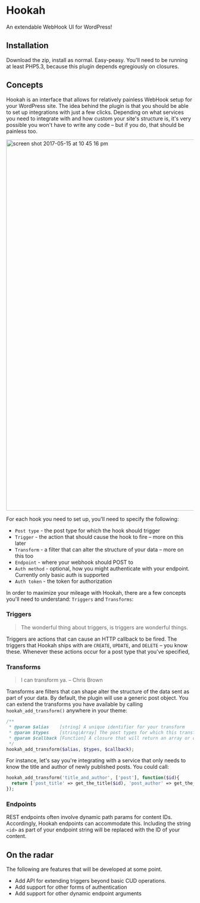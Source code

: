 # Hookah

An extendable WebHook UI for WordPress!

## Installation

Download the zip, install as normal. Easy-peasy. You'll need to be running at least PHP5.3, because this plugin depends egregiously on closures.

## Concepts

Hookah is an interface that allows for relatively painless WebHook setup for your WordPress site. The idea behind the plugin is that you should be able to set up integrations with just a few clicks. Depending on what services you need to integrate with and how custom your site's structure is, it's very possible you won't have to write any code – but if you do, that should be painless too.

<img width="996" alt="screen shot 2017-05-15 at 10 45 16 pm" src="https://cloud.githubusercontent.com/assets/3719099/26087767/bf9252be-39c0-11e7-81f5-97202189561a.png">

For each hook you need to set up, you'll need to specify the following:

* `Post type` - the post type for which the hook should trigger
* `Trigger` - the action that should cause the hook to fire – more on this later
* `Transform` - a filter that can alter the structure of your data – more on this too
* `Endpoint` - where your webhook should POST to
* `Auth method` - optional, how you might authenticate with your endpoint. Currently only basic auth is supported
* `Auth token` - the token for authorization

In order to maximize your mileage with Hookah, there are a few concepts you'll need to understand: `Triggers` and `Transforms`:

### Triggers

> The wonderful thing about triggers, is triggers are wonderful things.

Triggers are actions that can cause an HTTP callback to be fired. The triggers that Hookah ships with are `CREATE`, `UPDATE`, and `DELETE` – you know these. Whenever these actions occur for a post type that you've specified,

### Transforms

> I can transform ya. – Chris Brown

Transforms are filters that can shape alter the structure of the data sent as part of your data. By default, the plugin will use a generic post object. You can extend the transforms you have available by calling `hookah_add_transform()` anywhere in your theme:

```php
/**
 * @param $alias    [string] A unique identifier for your transform
 * @param $types    [string|Array] The post types for which this transform will be available_transforms
 * @param $callback [Function] A closure that will return an array or object of your data structure. Receives $id as an argument.
 */
hookah_add_transform($alias, $types, $callback);
```

For instance, let's say you're integrating with a service that only needs to know the title and author of newly published posts. You could call:

```php
hookah_add_transform('title_and_author', ['post'], function($id){
  return ['post_title' => get_the_title($id), 'post_author' => get_the_author($id)]
});
```

### Endpoints

REST endpoints often involve dynamic path params for content IDs. Accordingly, Hookah endpoints can accommodate this. Including the string `<id>` as part of your endpoint string will be replaced with the ID of your content.

## On the radar

The following are features that will be developed at some point.

* Add API for extending triggers beyond basic CUD operations.
* Add support for other forms of authentication
* Add support for other dynamic endpoint arguments

